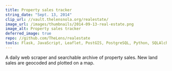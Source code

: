 ```yaml
---
title: Property sales tracker
string_date: "Sept. 13, 2014"
clip_url: //vault.thelensnola.org/realestate/
image_url: /images/thumbnails/2014-09-13-real-estate.png
image_alt: Property sales tracker
deferred_image: true
repo: //github.com/TheLens/realestate
tools: Flask, JavaScript, Leaflet, PostGIS, PostgreSQL, Python, SQLAlchemy, Selenium
---
```

A daily web scraper and searchable archive of property sales. New land sales are geocoded and plotted on a map.
